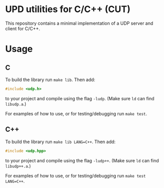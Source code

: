 # UPD utilities for C/C++ (CUT)
This repository contains a minimal implementation of a UDP server and client for C/C++.

# Usage
## C
To build the library run `make lib`. Then add:
```C
#include <udp.h>
```
to your project and compile using the flag `-ludp`. (Make sure `ld` can find `libudp.a`.)

For examples of how to use, or for testing/debugging run `make test`.

## C++
To build the library run `make lib LANG=C++`. Then add:
```C++
#include <udp.hpp>
```
to your project and compile using the flag `-ludp++`. (Make sure `ld` can find `libudp++.a`.)

For examples of how to use, or for testing/debugging run `make test LANG=C++`.